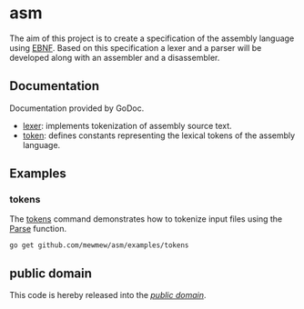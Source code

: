 asm
===

The aim of this project is to create a specification of the assembly language
using [EBNF][]. Based on this specification a lexer and a parser will be
developed along with an assembler and a disassembler.

[EBNF]: https://en.wikipedia.org/wiki/Extended_Backus%E2%80%93Naur_Form

Documentation
-------------

Documentation provided by GoDoc.

- [lexer][]: implements tokenization of assembly source text.
- [token][]: defines constants representing the lexical tokens of the assembly
language.

[lexer]: http://godoc.org/github.com/mewmew/asm/lexer
[token]: http://godoc.org/github.com/mewmew/asm/token

Examples
--------

### tokens

The [tokens][examples/tokens] command demonstrates how to tokenize input files
using the [Parse][lexer.Parse] function.

	go get github.com/mewmew/asm/examples/tokens

[examples/tokens]: https://github.com/mewmew/asm/blob/master/examples/tokens/tokens.go#L23
[lexer.Parse]: http://godoc.org/github.com/mewmew/asm/lexer#example-Parse

public domain
-------------

This code is hereby released into the *[public domain][]*.

[public domain]: https://creativecommons.org/publicdomain/zero/1.0/
